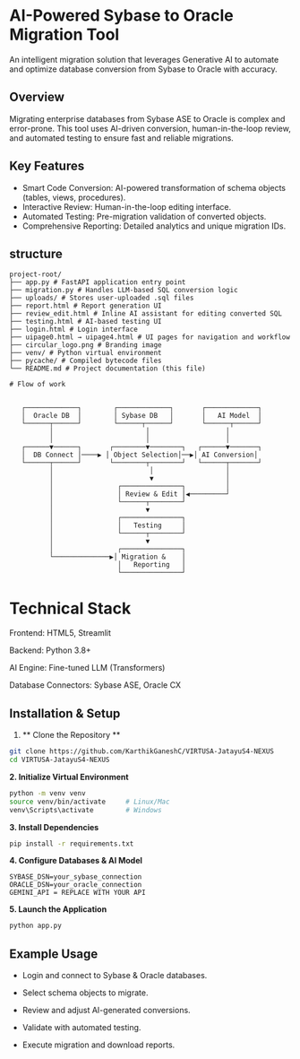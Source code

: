 # AI-Powered Sybase to Oracle Migration Tool

An intelligent migration solution that leverages Generative AI to automate and optimize database conversion from Sybase to Oracle with accuracy.

## Overview
Migrating enterprise databases from Sybase ASE to Oracle is complex and error-prone. 
This tool uses AI-driven conversion, human-in-the-loop review, and automated testing to ensure fast and reliable migrations.

## Key Features
- Smart Code Conversion: AI-powered transformation of schema objects (tables, views, procedures).
- Interactive Review: Human-in-the-loop editing interface.
- Automated Testing: Pre-migration validation of converted objects.
- Comprehensive Reporting: Detailed analytics and unique migration IDs.
  
## structure

```
project-root/
├── app.py # FastAPI application entry point
├── migration.py # Handles LLM-based SQL conversion logic
├── uploads/ # Stores user-uploaded .sql files
├── report.html # Report generation UI
├── review_edit.html # Inline AI assistant for editing converted SQL
├── testing.html # AI-based testing UI
├── login.html # Login interface
├── uipage0.html → uipage4.html # UI pages for navigation and workflow
├── circular_logo.png # Branding image
├── venv/ # Python virtual environment
├── pycache/ # Compiled bytecode files
└── README.md # Project documentation (this file)
```
```
# Flow of work


   ┌─────────────┐        ┌─────────────┐       ┌─────────────┐
   │  Oracle DB  │        │ Sybase DB   │       │   AI Model  │
   └──────┬──────┘        └──────┬──────┘       └──────┬──────┘
          │                       │                   │
          │                       │                   │
   ┌──────▼──────┐       ┌────────▼────────┐   ┌──────▼───────┐
   │  DB Connect │────▶ │ Object Selection│──▶│ AI Conversion│
   └──────┬──────┘       └────────┬────────┘   └──────┬───────┘
          │                        │                  │
          │                        ▼                  │
          │                ┌───────────────┐          │
          │                │ Review & Edit │◀─────────┘
          │                └──────┬────────┘
          │                       ▼
          │                ┌───────────────┐
          │                │   Testing     │
          │                └──────┬────────┘
          │                       ▼
          │                ┌───────────────┐
          └──────────────▶│ Migration &    │
                           │   Reporting   │
                           └───────────────┘

```

# Technical Stack
Frontend: HTML5, Streamlit

Backend: Python 3.8+

AI Engine: Fine-tuned LLM (Transformers)

Database Connectors: Sybase ASE, Oracle CX

## Installation & Setup

1. ** Clone the Repository **
``` bash
git clone https://github.com/KarthikGaneshC/VIRTUSA-JatayuS4-NEXUS
cd VIRTUSA-JatayuS4-NEXUS
```

**2. Initialize Virtual Environment**
``` bash
python -m venv venv
source venv/bin/activate     # Linux/Mac
venv\Scripts\activate        # Windows 
```

**3. Install Dependencies**
```bash
pip install -r requirements.txt
```

**4. Configure Databases & AI Model**
  

``` 
SYBASE_DSN=your_sybase_connection
ORACLE_DSN=your_oracle_connection
GEMINI_API = REPLACE WITH YOUR API
```

**5. Launch the Application**
``` bash
python app.py
```

## Example Usage
- Login and connect to Sybase & Oracle databases.

- Select schema objects to migrate.

- Review and adjust AI-generated conversions.

- Validate with automated testing.

- Execute migration and download reports.
